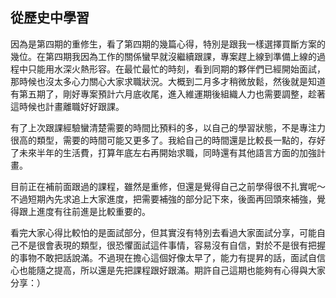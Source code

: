## 從歷史中學習

因為是第四期的重修生，看了第四期的幾篇心得，特別是跟我一樣選擇買斷方案的幾位。在第四期我因為工作的關係蠻早就沒繼續跟課，專案趕上線到準備上線的過程中只能用水深火熱形容。在最忙最忙的時刻，看到同期的夥伴們已經開始面試，那時候也沒太多心力關心大家求職狀況。大概到二月多才稍微放鬆，然後就是知道有第五期了，剛好專案預計六月底收尾，進入維運期後組織人力也需要調整，趁著這時候也計畫離職好好跟課。

有了上次跟課經驗蠻清楚需要的時間比預料的多，以自己的學習狀態，不是專注力很高的類型，需要的時間可能又更多了。我給自己的時間還是比較長一點的，存好了未來半年的生活費，打算年底左右再開始求職，同時還有其他語言方面的加強計畫。

目前正在補前面跟過的課程，雖然是重修，但還是覺得自己之前學得很不扎實呢～不過短期內先求追上大家進度，把需要補強的部分記下來，後面再回頭來補強，覺得跟上進度有往前進是比較重要的。

看完大家心得比較怕的是面試部分，但其實沒有特別去看過大家面試分享，可能自己不是很會表現的類型，很恐懼面試這件事情，容易沒有自信，對於不是很有把握的事物不敢把話說滿。不過現在擔心這個好像太早了，能力有提昇的話，面試自信心也能隨之提高，所以還是先把課程跟好跟滿。期許自己這期也能夠有心得與大家分享：）